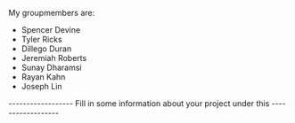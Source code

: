 My groupmembers are:
- Spencer Devine
- Tyler Ricks
- Dillego Duran
- Jeremiah Roberts
- Sunay Dharamsi
- Rayan Kahn
- Joseph Lin

      
------------------ Fill in some information about your project under this ------------------

